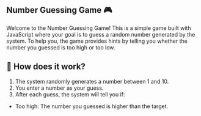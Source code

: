 ## Number Guessing Game 🎮

Welcome to the Number Guessing Game! This is a simple game built with JavaScript where your goal is to guess a random number generated by the system. To help you, the game provides hints by telling you whether the number you guessed is too high or too low.

## 🚀 How does it work?
1. The system randomly generates a number between 1 and 10.
2. You enter a number as your guess.
3. After each guess, the system will tell you if:
- Too high: The number you guessed is higher than the target.
